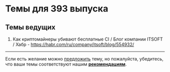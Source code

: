 # Темы для 393 выпуска

## Темы ведущих

1. Как криптомайнеры убивают бесплатные CI / Блог компании ITSOFT / Хабр - https://habr.com/ru/company/itsoft/blog/554932/

---

Если есть желание можно [предложить](themes_from_listeners.md) тему, но пожалуйста, убедитесь, что ваши темы соответствуют нашим **[рекомендациям](Recommendations_for_the_proposed_topics.md)**.

